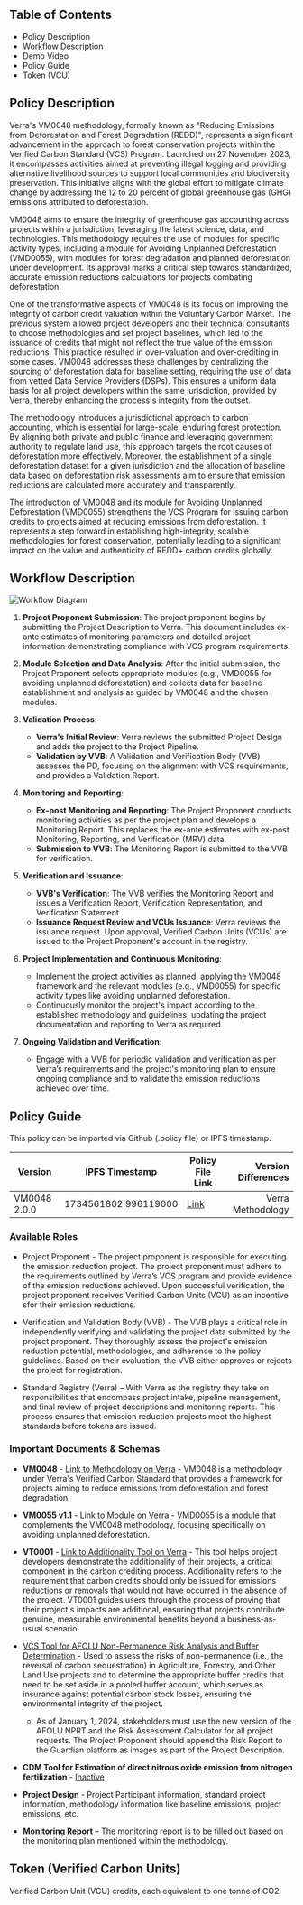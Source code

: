 ## Table of Contents
<!-- TOC -->
- Policy Description
- Workflow Description
- Demo Video
- Policy Guide
- Token (VCU)
<!-- End of TOC -->

## Policy Description
Verra's VM0048 methodology, formally known as "Reducing Emissions from Deforestation and Forest Degradation (REDD)", represents a significant advancement in the approach to forest conservation projects within the Verified Carbon Standard (VCS) Program. Launched on 27 November 2023, it encompasses activities aimed at preventing illegal logging and providing alternative livelihood sources to support local communities and biodiversity preservation. This initiative aligns with the global effort to mitigate climate change by addressing the 12 to 20 percent of global greenhouse gas (GHG) emissions attributed to deforestation.

VM0048 aims to ensure the integrity of greenhouse gas accounting across projects within a jurisdiction, leveraging the latest science, data, and technologies. This methodology requires the use of modules for specific activity types, including a module for Avoiding Unplanned Deforestation (VMD0055), with modules for forest degradation and planned deforestation under development. Its approval marks a critical step towards standardized, accurate emission reductions calculations for projects combating deforestation.

One of the transformative aspects of VM0048 is its focus on improving the integrity of carbon credit valuation within the Voluntary Carbon Market. The previous system allowed project developers and their technical consultants to choose methodologies and set project baselines, which led to the issuance of credits that might not reflect the true value of the emission reductions. This practice resulted in over-valuation and over-crediting in some cases. VM0048 addresses these challenges by centralizing the sourcing of deforestation data for baseline setting, requiring the use of data from vetted Data Service Providers (DSPs). This ensures a uniform data basis for all project developers within the same jurisdiction, provided by Verra, thereby enhancing the process's integrity from the outset.

The methodology introduces a jurisdictional approach to carbon accounting, which is essential for large-scale, enduring forest protection. By aligning both private and public finance and leveraging government authority to regulate land use, this approach targets the root causes of deforestation more effectively. Moreover, the establishment of a single deforestation dataset for a given jurisdiction and the allocation of baseline data based on deforestation risk assessments aim to ensure that emission reductions are calculated more accurately and transparently.

The introduction of VM0048 and its module for Avoiding Unplanned Deforestation (VMD0055) strengthens the VCS Program for issuing carbon credits to projects aimed at reducing emissions from deforestation. It represents a step forward in establishing high-integrity, scalable methodologies for forest conservation, potentially leading to a significant impact on the value and authenticity of REDD+ carbon credits globally.

## Workflow Description

![Workflow Diagram](https://github.com/user-attachments/assets/4e1ac2bb-e171-40ba-9761-f8f8014453c0)


1. **Project Proponent Submission**: The project proponent begins by submitting the Project Description to Verra. This document includes ex-ante estimates of monitoring parameters and detailed project information demonstrating compliance with VCS program requirements.

2. **Module Selection and Data Analysis**: After the initial submission, the Project Proponent selects appropriate modules (e.g., VMD0055 for avoiding unplanned deforestation) and collects data for baseline establishment and analysis as guided by VM0048 and the chosen modules.

3. **Validation Process**:
    - **Verra's Initial Review**: Verra reviews the submitted Project Design and adds the project to the Project Pipeline.
    - **Validation by VVB**: A Validation and Verification Body (VVB) assesses the PD, focusing on the alignment with VCS requirements, and provides a Validation Report.

4. **Monitoring and Reporting**:
    - **Ex-post Monitoring and Reporting**: The Project Proponent conducts monitoring activities as per the project plan and develops a Monitoring Report. This replaces the ex-ante estimates with ex-post Monitoring, Reporting, and Verification (MRV) data.
    - **Submission to VVB**: The Monitoring Report is submitted to the VVB for verification. 

5. **Verification and Issuance**:
    - **VVB's Verification**: The VVB verifies the Monitoring Report and issues a Verification Report, Verification Representation, and Verification Statement.
    - **Issuance Request Review and VCUs Issuance**: Verra reviews the issuance request. Upon approval, Verified Carbon Units (VCUs) are issued to the Project Proponent's account in the registry.

6. **Project Implementation and Continuous Monitoring**:
    - Implement the project activities as planned, applying the VM0048 framework and the relevant modules (e.g., VMD0055) for specific activity types like avoiding unplanned deforestation.
    - Continuously monitor the project's impact according to the established methodology and guidelines, updating the project documentation and reporting to Verra as required.

7. **Ongoing Validation and Verification**:
    - Engage with a VVB for periodic validation and verification as per Verra’s requirements and the project's monitoring plan to ensure ongoing compliance and to validate the emission reductions achieved over time.

## Policy Guide
This policy can be imported via Github (.policy file) or IPFS timestamp.

| Version | IPFS Timestamp | Policy File Link | Version Differences |
|---|---|---|---:|
| VM0048 2.0.0  | 1734561802.996119000 | [Link](https://github.com/hashgraph/guardian/tree/main/Methodology%20Library/Verra/VM0048) | Verra Methodology |

### Available Roles
- Project Proponent - The project proponent is responsible for executing the emission reduction project. The project proponent must adhere to the requirements outlined by Verra’s VCS program and provide evidence of the emission reductions achieved. Upon successful verification, the project proponent receives Verified Carbon Units (VCU) as an incentive sfor their emission reductions.
  
- Verification and Validation Body (VVB) - The VVB plays a critical role in independently verifying and validating the project data submitted by the project proponent. They thoroughly assess the project's emission reduction potential, methodologies, and adherence to the policy guidelines. Based on their evaluation, the VVB either approves or rejects the project for registration.
    
- Standard Registry (Verra) – With Verra as the registry they take on responsibilities that encompass project intake, pipeline management, and final review of project descriptions and monitoring reports. This process ensures that emission reduction projects meet the highest standards before tokens are issued.

### Important Documents & Schemas

- **VM0048** - [Link to Methodology on Verra](https://verra.org/methodologies/vm0048-reducing-emissions-from-deforestation-and-forest-degradation-v1-0/) - VM0048 is a methodology under Verra's Verified Carbon Standard that provides a framework for projects aiming to reduce emissions from deforestation and forest degradation. 
- **VM0055 v1.1** - [Link to Module on Verra](https://verra.org/methodologies/vmd0055-estimation-of-emission-reductions-from-avoiding-unplanned-deforestation-v1-1/) - VMD0055 is a module that complements the VM0048 methodology, focusing specifically on avoiding unplanned deforestation.
- **VT0001** - [Link to Additionality Tool on Verra](https://verra.org/methodologies/vt0001-tool-for-the-demonstration-and-assessment-of-additionality-in-vcs-agriculture-forestry-and-other-land-use-afolu-project-activities-v3-0/) - This tool helps project developers demonstrate the additionality of their projects, a critical component in the carbon crediting process. Additionality refers to the requirement that carbon credits should only be issued for emissions reductions or removals that would not have occurred in the absence of the project. VT0001 guides users through the process of proving that their project's impacts are additional, ensuring that projects contribute genuine, measurable environmental benefits beyond a business-as-usual scenario.
- [VCS Tool for AFOLU Non-Permanence Risk Analysis and Buffer Determination](https://verra.org/wp-content/uploads/2023/10/AFOLU-Non-Permanence-Risk-Tool-v4.2-last-updated-May-3-2024.pdf) - Used to assess the risks of non-permanence (i.e., the reversal of carbon sequestration) in Agriculture, Forestry, and Other Land Use projects and to determine the appropriate buffer credits that need to be set aside in a pooled buffer account, which serves as insurance against potential carbon stock losses, ensuring the environmental integrity of the project.
  - As of January 1, 2024, stakeholders must use the new version of the AFOLU NPRT and the Risk Assessment Calculator for all project requests. The Project Proponent should append the Risk Report to the Guardian platform as images as part of the Project Description.
- **CDM Tool for Estimation of direct nitrous oxide emission from nitrogen fertilization** - [Inactive](https://cdm.unfccc.int/methodologies/ARmethodologies/tools/ar-am-tool-07-v1.pdf/history_view)
- **Project Design** - Project Participant information, standard project information, methodology information like baseline emissions, project emissions, etc.

- **Monitoring Report** – The monitoring report is to be filled out based on the monitoring plan mentioned within the methodology.

## Token (Verified Carbon Units)
Verified Carbon Unit (VCU) credits, each equivalent to one tonne of CO2.
